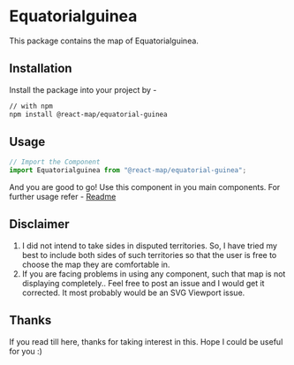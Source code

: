 # Equatorialguinea
This package contains the map of Equatorialguinea. 
## Installation
Install the package into your project by -
```bash
// with npm
npm install @react-map/equatorial-guinea
```
## Usage 
```jsx
// Import the Component
import Equatorialguinea from "@react-map/equatorial-guinea";
```
And you are good to go! Use this component in you main components.
For further usage refer - [Readme](https://github.com/shubhexists/react-maps?tab=readme-ov-file#usage)
## Disclaimer 
1) I did not intend to take sides in disputed territories. So, I have tried my best to include both sides of such territories so that the user is free to choose the map they are comfortable in. 
2) If you are facing problems in using any component, such that map is not displaying completely.. Feel free to post an issue and I would get it corrected. It most probably would be an SVG Viewport issue.
## Thanks 
If you read till here, thanks for taking interest in this. Hope I could be useful for you :)